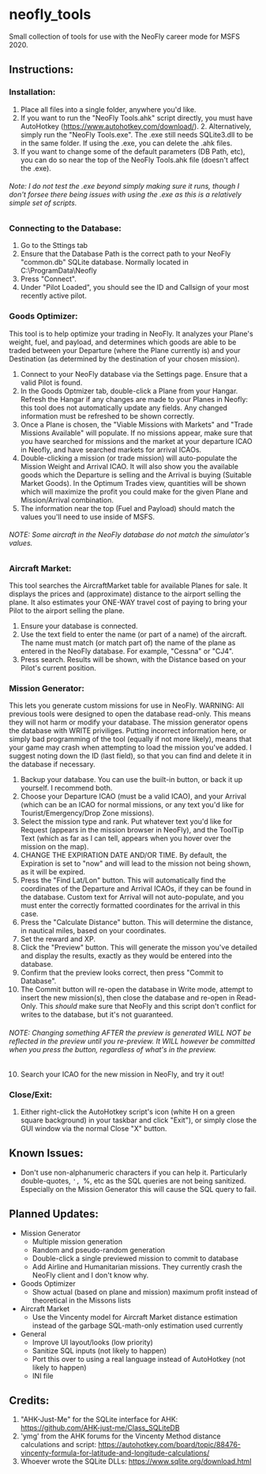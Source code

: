 # neofly_tools
Small collection of tools for use with the NeoFly career mode for MSFS 2020.
    
## Instructions:

### Installation:
1. Place all files into a single folder, anywhere you'd like. 
2. If you want to run the "NeoFly Tools.ahk" script directly, you must have AutoHotkey (https://www.autohotkey.com/download/). 
	2. Alternatively, simply run the "NeoFly Tools.exe". The .exe still needs SQLite3.dll to be in the same folder. If using the .exe, you can delete the .ahk files.
3. If you want to change some of the default parameters (DB Path, etc), you can do so near the top of the NeoFly Tools.ahk file (doesn't affect the .exe).
###### Note: I do not test the .exe beyond simply making sure it runs, though I don't forsee there being issues with using the .exe as this is a relatively simple set of scripts.

### Connecting to the Database:
1. Go to the Sttings tab
2. Ensure that the Database Path is the correct path to your NeoFly "common.db" SQLite database. Normally located in C:\ProgramData\Neofly
3. Press "Connect".
4. Under "Pilot Loaded", you should see the ID and Callsign of your most recently active pilot.

### Goods Optimizer:
This tool is to help optimize your trading in NeoFly. It analyzes your Plane's weight, fuel, and payload, and determines which goods are able to be traded between your Departure (where the Plane currently is) and your Destination (as determined by the destination of your chosen mission).
1. Connect to your NeoFly database via the Settings page. Ensure that a valid Pilot is found.
2. In the Goods Optmizer tab, double-click a Plane from your Hangar. Refresh the Hangar if any changes are made to your Planes in Neofly: this tool does not automatically update any fields. Any changed information must be refreshed to be shown correctly.
3. Once a Plane is chosen, the "Viable Missions with Markets" and "Trade Missions Available" will populate. If no missions appear, make sure that you have searched for missions and the market at your departure ICAO in Neofly, and have searched markets for arrival ICAOs.
4. Double-clicking a mission (or trade mission) will auto-populate the Mission Weight and Arrival ICAO. It will also show you the available goods which the Departure is selling and the Arrival is buying (Suitable Market Goods). In the Optimum Trades view, quantities will be shown which will maximize the profit you could make for the given Plane and Mission/Arrival combination.
5. The information near the top (Fuel and Payload) should match the values you'll need to use inside of MSFS.
###### NOTE: Some aircraft in the NeoFly database do not match the simulator's values. 

### Aircraft Market:
This tool searches the AircraftMarket table for available Planes for sale. It displays the prices and (approximate) distance to the airport selling the plane. It also estimates your ONE-WAY travel cost of paying to bring your Pilot to the airport selling the plane.
1. Ensure your database is connected.
2. Use the text field to enter the name (or part of a name) of the aircraft. The name must match (or match part of) the name of the plane as entered in the NeoFly database. For example, "Cessna" or "CJ4".
3. Press search. Results will be shown, with the Distance based on your Pilot's current position.

### Mission Generator:
This lets you generate custom missions for use in NeoFly. WARNING: All previous tools were designed to open the database read-only. This means they will not harm or modify your database. The mission generator opens the database with WRITE priviliges. Putting incorrect information here, or simply bad programming of the tool (equally if not more likely), means that your game may crash when attempting to load the mission you've added. I suggest noting down the ID (last field), so that you can find and delete it in the database if necessary.
1. Backup your database. You can use the built-in button, or back it up yourself. I recommend both.
2. Choose your Departure ICAO (must be a valid ICAO), and your Arrival (which can be an ICAO for normal missions, or any text you'd like for Tourist/Emergency/Drop Zone missions).
3. Select the mission type and rank. Put whatever text you'd like for Request (appears in the mission browser in NeoFly), and the ToolTip Text (which as far as I can tell, appears when you hover over the mission on the map).
4. CHANGE THE EXPIRATION DATE AND/OR TIME. By default, the Expiration is set to "now" and will lead to the mission not being shown, as it will be expired.
5. Press the "Find Lat/Lon" button. This will automatically find the coordinates of the Departure and Arrival ICAOs, if they can be found in the database. Custom text for Arrival will not auto-populate, and you must enter the correctly formatted coordinates for the arrival in this case.
6. Press the "Calculate Distance" button. This will determine the distance, in nautical miles, based on your coordinates.
7. Set the reward and XP.
8. Click the "Preview" button. This will generate the misson you've detailed and display the results, exactly as they would be entered into the database.
9. Confirm that the preview looks correct, then press "Commit to Database". 
10. The Commit button will re-open the database in Write mode, attempt to insert the new mission(s), then close the database and re-open in Read-Only. This *should* make sure that NeoFly and this script don't conflict for writes to the database, but it's not guaranteed.
###### NOTE: Changing something AFTER the preview is generated WILL NOT be reflected in the preview until you re-preview. It WILL however be committed when you press the button, regardless of what's in the preview.
10. Search your ICAO for the new mission in NeoFly, and try it out!

### Close/Exit:
1. Either right-click the AutoHotkey script's icon (white H on a green square background) in your taskbar and click "Exit"), or simply close the GUI window via the normal Close "X" button.

## Known Issues:
- Don't use non-alphanumeric characters if you can help it. Particularly double-quotes, `', `%, etc as the SQL queries are not being sanitized.
		Especially on the Mission Generator this will cause the SQL query to fail.

## Planned Updates:
- Mission Generator
  - Multiple mission generation
  - Random and pseudo-random generation
  - Double-click a single previewed mission to commit to database
  - Add Airline and Humanitarian missions. They currently crash the NeoFly client and I don't know why.
- Goods Optimizer
  - Show actual (based on plane and mission) maximum profit instead of theoretical in the Missons lists
- Aircraft Market
  - Use the Vincenty model for Aircraft Market distance estimation instead of the garbage SQL-math-only estimation used currently
- General
  - Improve UI layout/looks (low priority)
  - Sanitize SQL inputs (not likely to happen)
  - Port this over to using a real language instead of AutoHotkey (not likely to happen)
  - INI file

## Credits:
1. "AHK-Just-Me" for the SQLite interface for AHK: https://github.com/AHK-just-me/Class_SQLiteDB
2. 'ymg' from the AHK forums for the Vincenty Method distance calculations and script: https://autohotkey.com/board/topic/88476-vincenty-formula-for-latitude-and-longitude-calculations/
3. Whoever wrote the SQLite DLLs: https://www.sqlite.org/download.html
